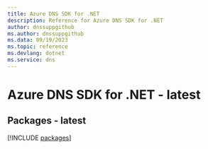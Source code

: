 ```yaml
---
title: Azure DNS SDK for .NET
description: Reference for Azure DNS SDK for .NET
author: dnssuppgithub
ms.author: dnssuppgithub
ms.data: 09/19/2023
ms.topic: reference
ms.devlang: dotnet
ms.service: dns
---
```

# Azure DNS SDK for .NET - latest
## Packages - latest
[!INCLUDE [packages](dns-index.md)]